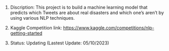 1. Discription:
This project is to build a machine learning model that predicts which Tweets are about real disasters and which one’s aren’t by using various NLP techniques.

2. Kaggle Competition link: https://www.kaggle.com/competitions/nlp-getting-started

3. Status: Updating (Lastest Update: 05/10/2023)
